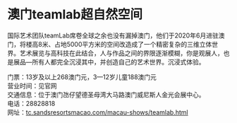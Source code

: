 # 澳门teamlab超自然空间  
国际艺术团队teamLab席卷全球之余也没有漏掉澳门，他们于2020年6月进驻澳门，将楼高8米、占地5000平方米的空间改造成了一个精密复杂的三维立体世界。艺术展览与高科技在此结合，人与作品之间的界限逐渐模糊，你是观展人，也是展品—所有人都完全沉浸其中，并创造自己的艺术世界。沉浸式体验。  

门票：13岁及以上268澳门元，3—12岁儿童188澳门元  
营业时间：见官网  
交通信息：位于澳门氹仔望德圣母湾大马路澳门威尼斯人金光会展中心。  
电话：28828818  
网址：<a href="http://tc.sandsresortsmacao.com/macau-shows/teamlab.html" target="_blank">tc.sandsresortsmacao.com/macau-shows/teamlab.html</a>  
